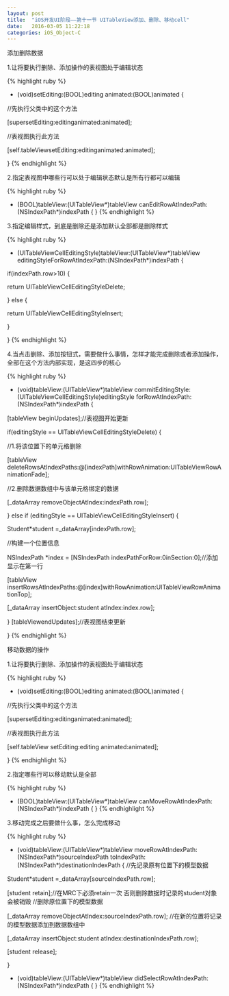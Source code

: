 ```yaml
---
layout: post
title:  "iOS开发UI阶段——第十一节 UITableView添加、删除、移动cell"
date:   2016-03-05 11:22:18
categories: iOS_Object-C
---
```

添加删除数据

1.让将要执行删除、添加操作的表视图处于编辑状态

{% highlight ruby %}
- (void)setEditing:(BOOL)editing animated:(BOOL)animated {

//先执行父类中的这个方法

[supersetEditing:editinganimated:animated];

//表视图执行此方法

[self.tableViewsetEditing:editinganimated:animated];

}
{% endhighlight %}

2.指定表视图中哪些行可以处于编辑状态默认是所有行都可以编辑

{% highlight ruby %}
- (BOOL)tableView:(UITableView*)tableView canEditRowAtIndexPath:(NSIndexPath*)indexPath { }
{% endhighlight %}

3.指定编辑样式，到底是删除还是添加默认全部都是删除样式

{% highlight ruby %}
- (UITableViewCellEditingStyle)tableView:(UITableView*)tableView editingStyleForRowAtIndexPath:(NSIndexPath*)indexPath {

if(indexPath.row>10) {

return UITableViewCellEditingStyleDelete;

} else {

return UITableViewCellEditingStyleInsert;

}

}
{% endhighlight %}

4.当点击删除、添加按钮式，需要做什么事情，怎样才能完成删除或者添加操作，全部在这个方法内部实现，是这四步的核心

{% highlight ruby %}
- (void)tableView:(UITableView*)tableView commitEditingStyle:(UITableViewCellEditingStyle)editingStyle forRowAtIndexPath:(NSIndexPath*)indexPath {

[tableView beginUpdates];//表视图开始更新

if(editingStyle == UITableViewCellEditingStyleDelete) {

//1.将该位置下的单元格删除

[tableView deleteRowsAtIndexPaths:@[indexPath]withRowAnimation:UITableViewRowAnimationFade];

//2.删除数据数组中与该单元格绑定的数据

[_dataArray  removeObjectAtIndex:indexPath.row];

} else if (editingStyle == UITableViewCellEditingStyleInsert) {

Student*student =_dataArray[indexPath.row];

//构建一个位置信息

NSIndexPath *index = [NSIndexPath indexPathForRow:0inSection:0];//添加显示在第一行

[tableView insertRowsAtIndexPaths:@[index]withRowAnimation:UITableViewRowAnimationTop];

[_dataArray insertObject:student atIndex:index.row];

}
[tableViewendUpdates];//表视图结束更新

}
{% endhighlight %}

移动数据的操作

1.让将要执行删除、添加操作的表视图处于编辑状态

{% highlight ruby %}
- (void)setEditing:(BOOL)editing animated:(BOOL)animated {

//先执行父类中的这个方法

[supersetEditing:editinganimated:animated];

//表视图执行此方法

[self.tableView setEditing:editing animated:animated];

}
{% endhighlight %}

2.指定哪些行可以移动默认是全部

{% highlight ruby %}
- (BOOL)tableView:(UITableView*)tableView canMoveRowAtIndexPath:(NSIndexPath*)indexPath { }
{% endhighlight %}

3.移动完成之后要做什么事，怎么完成移动

{% highlight ruby %}
- (void)tableView:(UITableView*)tableView moveRowAtIndexPath:(NSIndexPath*)sourceIndexPath toIndexPath:(NSIndexPath*)destinationIndexPath {
//先记录原有位置下的模型数据

Student*student =_dataArray[sourceIndexPath.row];

[student retain];//在MRC下必须retain一次 否则删除数据时记录的student对象会被销毁
//删除原位置下的模型数据

[_dataArray removeObjectAtIndex:sourceIndexPath.row];
//在新的位置将记录的模型数据添加到数据数组中

[_dataArray insertObject:student atIndex:destinationIndexPath.row];

[student release];

}
- (void)tableView:(UITableView*)tableView didSelectRowAtIndexPath:(NSIndexPath*)indexPath { }
{% endhighlight %}